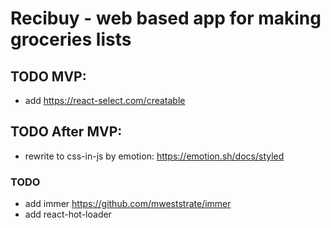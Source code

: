 # Recibuy - web based app for making groceries lists

## TODO MVP:

- add https://react-select.com/creatable

## TODO After MVP:

- rewrite to css-in-js by emotion: https://emotion.sh/docs/styled

### TODO

- add immer https://github.com/mweststrate/immer
- add react-hot-loader
